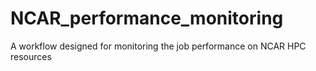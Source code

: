 # NCAR_performance_monitoring
A workflow designed for monitoring the job performance on NCAR HPC resources
